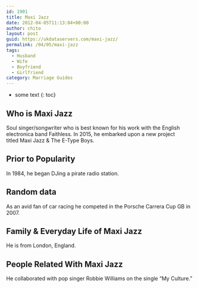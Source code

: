 ```yaml
---
id: 1901
title: Maxi Jazz
date: 2012-04-05T11:13:04+00:00
author: chito
layout: post
guid: https://ukdataservers.com/maxi-jazz/
permalink: /04/05/maxi-jazz
tags:
  - Husband
  - Wife
  - Boyfriend
  - Girlfriend
category: Marriage Guides
---
```


* some text
{: toc}
          
          
## Who is  Maxi Jazz
                  
                  
                  
Soul singer/songwriter who is best known for his work with the English electronica band Faithless. In 2015, he embarked upon a new project titled Maxi Jazz & The E-Type Boys.
                  
                
                
                
## Prior to Popularity 
                  
                  
                  
In 1984, he began DJing a pirate radio station.
                  
                
                
                
## Random data 
                  
                  
                  
As an avid fan of car racing he competed in the Porsche Carrera Cup GB in 2007.
                  
                
                
                
## Family & Everyday Life of Maxi Jazz
                  
                  
                  
He is from London, England.
                  
                
                
                
## People Related With  Maxi Jazz
                  
                  
                  
He collaborated with pop singer Robbie Williams on the single &#8220;My Culture.&#8221;
                  
                
              
            
          
          
          
    
    
  
